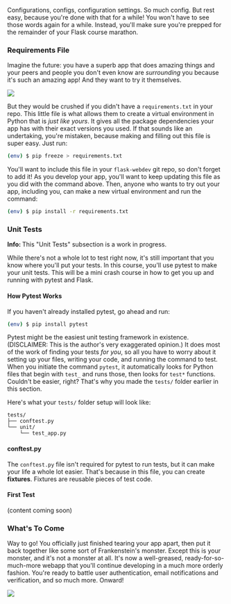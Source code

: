 Configurations, configs, configuration settings. So much config. But rest easy, because you're done with that for a while! You won't have to see those words again for a while. Instead, you'll make sure you're prepped for the remainder of your Flask course marathon.

### Requirements File

Imagine the future: you have a superb app that does amazing things and your peers and people you don't even know are *surrounding* you because it's such an amazing app! And they want to try it themselves.

![](https://images.unsplash.com/photo-1465199308303-08e6bc3fa443?ixlib=rb-1.2.1&ixid=eyJhcHBfaWQiOjEyMDd9&auto=format&fit=crop&w=500&q=80)

But they would be crushed if you didn't have a `requirements.txt` in your repo. This little file is what allows them to create a virtual environment in Python that is *just like yours*. It gives all the package dependencies your app has with their exact versions you used. If that sounds like an undertaking, you're mistaken, because making and filling out this file is super easy. Just run:

```bash
(env) $ pip freeze > requirements.txt
```

[//]: # (Show an example, indicate the versions may be outdated)

You'll want to include this file in your `flask-webdev` git repo, so don't forget to add it! As you develop your app, you'll want to keep updating this file as you did with the command above. Then, anyone who wants to try out your app, including you, can make a new virtual environment and run the command:

```bash
(env) $ pip install -r requirements.txt
```

### Unit Tests

<div class="alert alert-info" role="alert"><b>Info: </b>This "Unit Tests" subsection is a work in progress.</div>

While there's not a whole lot to test right now, it's still important that you know where you'll put your tests. In this course, you'll use pytest to make your unit tests. This will be a mini crash course in how to get you up and running with pytest and Flask.

#### How Pytest Works

[//]: # (TODO: Add more)

If you haven't already installed pytest, go ahead and run:

```bash
(env) $ pip install pytest
```

Pytest might be the easiest unit testing framework in existence. (DISCLAIMER: This is the author's very exaggerated opinion.) It does most of the work of finding your tests *for you*, so all you have to worry about it setting up your files, writing your code, and running the command to test. When you initiate the command `pytest`, it automatically looks for Python files that begin with `test_` and runs those, then looks for `test*` functions. Couldn't be easier, right? That's why you made the `tests/` folder earlier in this section.

Here's what your `tests/` folder setup will look like:

[//]: # (TODO: Might include "functional" folder later)

```
tests/
├── conftest.py
└── unit/
    └── test_app.py
```

#### conftest.py

The `conftest.py` file isn't required for pytest to run tests, but it can make your life a whole lot easier. That's because in this file, you can create **fixtures**. Fixtures are reusable pieces of test code.

#### First Test

(content coming soon)

### What's To Come

Way to go! You officially just finished tearing your app apart, then put it back together like some sort of Frankenstein's monster. Except this is your monster, and it's not a monster at all. It's now a well-greased, ready-for-so-much-more webapp that you'll continue developing in a much more orderly fashion. You're ready to battle user authentication, email notifications and verification, and so much more. Onward!

![](https://images.unsplash.com/photo-1568223661110-54147ba680b0?ixlib=rb-1.2.1&ixid=eyJhcHBfaWQiOjEyMDd9&auto=format&fit=crop&w=700&q=80)
